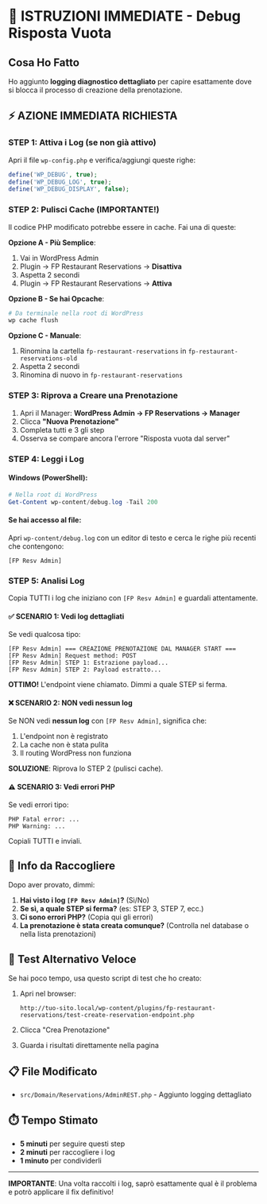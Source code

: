 # 🚨 ISTRUZIONI IMMEDIATE - Debug Risposta Vuota

## Cosa Ho Fatto

Ho aggiunto **logging diagnostico dettagliato** per capire esattamente dove si blocca il processo di creazione della prenotazione.

## ⚡ AZIONE IMMEDIATA RICHIESTA

### STEP 1: Attiva i Log (se non già attivo)

Apri il file `wp-config.php` e verifica/aggiungi queste righe:

```php
define('WP_DEBUG', true);
define('WP_DEBUG_LOG', true);
define('WP_DEBUG_DISPLAY', false);
```

### STEP 2: Pulisci Cache (IMPORTANTE!)

Il codice PHP modificato potrebbe essere in cache. Fai una di queste:

**Opzione A - Più Semplice**:
1. Vai in WordPress Admin
2. Plugin → FP Restaurant Reservations → **Disattiva**
3. Aspetta 2 secondi
4. Plugin → FP Restaurant Reservations → **Attiva**

**Opzione B - Se hai Opcache**:
```bash
# Da terminale nella root di WordPress
wp cache flush
```

**Opzione C - Manuale**:
1. Rinomina la cartella `fp-restaurant-reservations` in `fp-restaurant-reservations-old`
2. Aspetta 2 secondi
3. Rinomina di nuovo in `fp-restaurant-reservations`

### STEP 3: Riprova a Creare una Prenotazione

1. Apri il Manager: **WordPress Admin → FP Reservations → Manager**
2. Clicca **"Nuova Prenotazione"**
3. Completa tutti e 3 gli step
4. Osserva se compare ancora l'errore "Risposta vuota dal server"

### STEP 4: Leggi i Log

#### Windows (PowerShell):
```powershell
# Nella root di WordPress
Get-Content wp-content/debug.log -Tail 200
```

#### Se hai accesso al file:
Apri `wp-content/debug.log` con un editor di testo e cerca le righe più recenti che contengono:
```
[FP Resv Admin]
```

### STEP 5: Analisi Log

Copia TUTTI i log che iniziano con `[FP Resv Admin]` e guardali attentamente.

#### ✅ SCENARIO 1: Vedi log dettagliati

Se vedi qualcosa tipo:
```
[FP Resv Admin] === CREAZIONE PRENOTAZIONE DAL MANAGER START ===
[FP Resv Admin] Request method: POST
[FP Resv Admin] STEP 1: Estrazione payload...
[FP Resv Admin] STEP 2: Payload estratto...
```

**OTTIMO!** L'endpoint viene chiamato. Dimmi a quale STEP si ferma.

#### ❌ SCENARIO 2: NON vedi nessun log

Se NON vedi **nessun log** con `[FP Resv Admin]`, significa che:
1. L'endpoint non è registrato
2. La cache non è stata pulita
3. Il routing WordPress non funziona

**SOLUZIONE**: Riprova lo STEP 2 (pulisci cache).

#### ⚠️ SCENARIO 3: Vedi errori PHP

Se vedi errori tipo:
```
PHP Fatal error: ...
PHP Warning: ...
```

Copiali TUTTI e inviali.

## 🎯 Info da Raccogliere

Dopo aver provato, dimmi:

1. **Hai visto i log `[FP Resv Admin]`?** (Sì/No)
2. **Se sì, a quale STEP si ferma?** (es: STEP 3, STEP 7, ecc.)
3. **Ci sono errori PHP?** (Copia qui gli errori)
4. **La prenotazione è stata creata comunque?** (Controlla nel database o nella lista prenotazioni)

## 🔧 Test Alternativo Veloce

Se hai poco tempo, usa questo script di test che ho creato:

1. Apri nel browser:
   ```
   http://tuo-sito.local/wp-content/plugins/fp-restaurant-reservations/test-create-reservation-endpoint.php
   ```

2. Clicca "Crea Prenotazione"

3. Guarda i risultati direttamente nella pagina

## 📋 File Modificato

- `src/Domain/Reservations/AdminREST.php` - Aggiunto logging dettagliato

## ⏱️ Tempo Stimato

- **5 minuti** per seguire questi step
- **2 minuti** per raccogliere i log
- **1 minuto** per condividerli

---

**IMPORTANTE**: Una volta raccolti i log, saprò esattamente qual è il problema e potrò applicare il fix definitivo!

